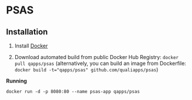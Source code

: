 PSAS
==============

Installation
--------------

1. Install [Docker](https://www.docker.com)

2. Download automated build from public Docker Hub Registry: `docker pull qapps/psas`
(alternatively, you can build an image from Dockerfile: `docker build -t="qapps/psas" github.com/qualiapps/psas`)

**Running**

`docker run -d -p 8080:80 --name psas-app qapps/psas`
